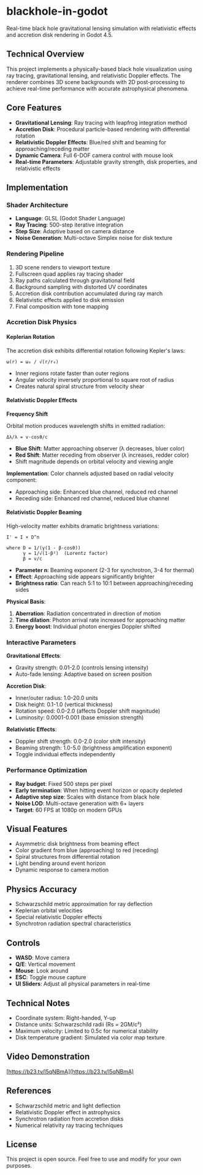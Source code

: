 # blackhole-in-godot

Real-time black hole gravitational lensing simulation with relativistic effects and accretion disk rendering in Godot 4.5.

## Technical Overview

This project implements a physically-based black hole visualization using ray tracing, gravitational lensing, and relativistic Doppler effects. The renderer combines 3D scene backgrounds with 2D post-processing to achieve real-time performance with accurate astrophysical phenomena.

## Core Features

- **Gravitational Lensing**: Ray tracing with leapfrog integration method
- **Accretion Disk**: Procedural particle-based rendering with differential rotation
- **Relativistic Doppler Effects**: Blue/red shift and beaming for approaching/receding matter
- **Dynamic Camera**: Full 6-DOF camera control with mouse look
- **Real-time Parameters**: Adjustable gravity strength, disk properties, and relativistic effects

## Implementation

### Shader Architecture

- **Language**: GLSL (Godot Shader Language)
- **Ray Tracing**: 500-step iterative integration
- **Step Size**: Adaptive based on camera distance
- **Noise Generation**: Multi-octave Simplex noise for disk texture

### Rendering Pipeline

1. 3D scene renders to viewport texture
2. Fullscreen quad applies ray tracing shader
3. Ray paths calculated through gravitational field
4. Background sampling with distorted UV coordinates
5. Accretion disk contribution accumulated during ray march
6. Relativistic effects applied to disk emission
7. Final composition with tone mapping

### Accretion Disk Physics

#### Keplerian Rotation

The accretion disk exhibits differential rotation following Kepler's laws:

```
ω(r) = ω₀ / √(r/r₀)
```

- Inner regions rotate faster than outer regions
- Angular velocity inversely proportional to square root of radius
- Creates natural spiral structure from velocity shear

#### Relativistic Doppler Effects

**Frequency Shift**

Orbital motion produces wavelength shifts in emitted radiation:

```
Δλ/λ = v·cosθ/c
```

- **Blue Shift**: Matter approaching observer (λ decreases, bluer color)
- **Red Shift**: Matter receding from observer (λ increases, redder color)
- Shift magnitude depends on orbital velocity and viewing angle

**Implementation**: Color channels adjusted based on radial velocity component:
- Approaching side: Enhanced blue channel, reduced red channel
- Receding side: Enhanced red channel, reduced blue channel

#### Relativistic Doppler Beaming

High-velocity matter exhibits dramatic brightness variations:

```
I' = I × D^n

where D = 1/(γ(1 - β·cosθ))
      γ = 1/√(1-β²)  (Lorentz factor)
      β = v/c
```

- **Parameter n**: Beaming exponent (2-3 for synchrotron, 3-4 for thermal)
- **Effect**: Approaching side appears significantly brighter
- **Brightness ratio**: Can reach 5:1 to 10:1 between approaching/receding sides

**Physical Basis**:
1. **Aberration**: Radiation concentrated in direction of motion
2. **Time dilation**: Photon arrival rate increased for approaching matter
3. **Energy boost**: Individual photon energies Doppler shifted

### Interactive Parameters

**Gravitational Effects**:
- Gravity strength: 0.01-2.0 (controls lensing intensity)
- Auto-fade lensing: Adaptive based on screen position

**Accretion Disk**:
- Inner/outer radius: 1.0-20.0 units
- Disk height: 0.1-1.0 (vertical thickness)
- Rotation speed: 0.0-2.0 (affects Doppler shift magnitude)
- Luminosity: 0.0001-0.001 (base emission strength)

**Relativistic Effects**:
- Doppler shift strength: 0.0-2.0 (color shift intensity)
- Beaming strength: 1.0-5.0 (brightness amplification exponent)
- Toggle individual effects independently

### Performance Optimization

- **Ray budget**: Fixed 500 steps per pixel
- **Early termination**: When hitting event horizon or opacity depleted
- **Adaptive step size**: Scales with distance from black hole
- **Noise LOD**: Multi-octave generation with 6+ layers
- **Target**: 60 FPS at 1080p on modern GPUs

## Visual Features

- Asymmetric disk brightness from beaming effect
- Color gradient from blue (approaching) to red (receding)
- Spiral structures from differential rotation
- Light bending around event horizon
- Dynamic response to camera motion

## Physics Accuracy

- Schwarzschild metric approximation for ray deflection
- Keplerian orbital velocities
- Special relativistic Doppler effects
- Synchrotron radiation spectral characteristics

## Controls

- **WASD**: Move camera
- **Q/E**: Vertical movement
- **Mouse**: Look around
- **ESC**: Toggle mouse capture
- **UI Sliders**: Adjust all physical parameters in real-time

## Technical Notes

- Coordinate system: Right-handed, Y-up
- Distance units: Schwarzschild radii (Rs = 2GM/c²)
- Maximum velocity: Limited to 0.5c for numerical stability
- Disk temperature gradient: Simulated via color map texture

## Video Demonstration

[https://b23.tv/l5qNBmA](https://b23.tv/l5qNBmA)

## References

- Schwarzschild metric and light deflection
- Relativistic Doppler effect in astrophysics
- Synchrotron radiation from accretion disks
- Numerical relativity ray tracing techniques

## License

This project is open source. Feel free to use and modify for your own purposes.

